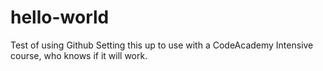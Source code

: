 # hello-world
Test of using Github
Setting this up to use with a CodeAcademy Intensive course, who knows if it will work.
